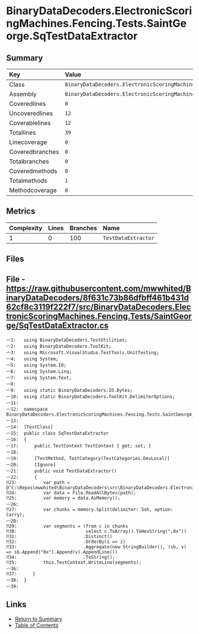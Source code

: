 ﻿# BinaryDataDecoders.ElectronicScoringMachines.Fencing.Tests.SaintGeorge.SqTestDataExtractor

## Summary

| Key             | Value                                                                                        |
| :-------------- | :------------------------------------------------------------------------------------------- |
| Class           | `BinaryDataDecoders.ElectronicScoringMachines.Fencing.Tests.SaintGeorge.SqTestDataExtractor` |
| Assembly        | `BinaryDataDecoders.ElectronicScoringMachines.Fencing.Tests`                                 |
| Coveredlines    | `0`                                                                                          |
| Uncoveredlines  | `12`                                                                                         |
| Coverablelines  | `12`                                                                                         |
| Totallines      | `39`                                                                                         |
| Linecoverage    | `0`                                                                                          |
| Coveredbranches | `0`                                                                                          |
| Totalbranches   | `0`                                                                                          |
| Coveredmethods  | `0`                                                                                          |
| Totalmethods    | `1`                                                                                          |
| Methodcoverage  | `0`                                                                                          |

## Metrics

| Complexity | Lines | Branches | Name                |
| :--------- | :---- | :------- | :------------------ |
| 1          | 0     | 100      | `TestDataExtractor` |

## Files

## File - https://raw.githubusercontent.com/mwwhited/BinaryDataDecoders/8f631c73b86dfbff461b431d62cf8c3119f222f7/src/BinaryDataDecoders.ElectronicScoringMachines.Fencing.Tests/SaintGeorge/SqTestDataExtractor.cs

```CSharp
〰1:   using BinaryDataDecoders.TestUtilities;
〰2:   using BinaryDataDecoders.ToolKit;
〰3:   using Microsoft.VisualStudio.TestTools.UnitTesting;
〰4:   using System;
〰5:   using System.IO;
〰6:   using System.Linq;
〰7:   using System.Text;
〰8:   
〰9:   using static BinaryDataDecoders.IO.Bytes;
〰10:  using static BinaryDataDecoders.ToolKit.DelimiterOptions;
〰11:  
〰12:  namespace BinaryDataDecoders.ElectronicScoringMachines.Fencing.Tests.SaintGeorge;
〰13:  
〰14:  [TestClass]
〰15:  public class SqTestDataExtractor
〰16:  {
〰17:      public TestContext TestContext { get; set; }
〰18:  
〰19:      [TestMethod, TestCategory(TestCategories.DevLocal)]
〰20:      [Ignore]
〰21:      public void TestDataExtractor()
〰22:      {
‼23:          var path = @"C:\Repos\mwwhited\BinaryDataDecoders\src\BinaryDataDecoders.ElectronicScoringMachines.Fencing\SaintGeorge\outfile.bin";
‼24:          var data = File.ReadAllBytes(path);
‼25:          var memory = data.AsMemory();
〰26:  
‼27:          var chunks = memory.Split(delimiter: Soh, option: Carry);
〰28:  
‼29:          var segments = (from c in chunks
‼30:                          select c.ToArray().ToHexString(",0x"))
‼31:                         .Distinct()
‼32:                         .OrderBy(i => i)
‼33:                         .Aggregate(new StringBuilder(), (sb, v) => sb.Append("0x").Append(v).AppendLine())
‼34:                         .ToString();
‼35:          this.TestContext.WriteLine(segments);
〰36:  
‼37:      }
〰38:  }
〰39:  
```

## Links

* [Return to Summary](Summary.md)
* [Table of Contents](../TOC.md)

